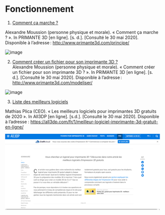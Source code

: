 # Fonctionnement

1. [Comment ça marche ?](http://www.primante3d.com/principe/)  

Alexandre Moussion (personne physique et morale). « Comment ça marche ? ». In PRIMANTE 3D [en ligne]. [s. d.]. [Consulté le 30 mai 2020]. Disponible à l’adresse : http://www.primante3d.com/principe/  

![image](images/3dcommentçamarche.png)

2. [Comment créer un fichier pour son imprimante 3D ?](http://www.primante3d.com/modeliser/)   
  Alexandre Moussion (personne physique et morale). « Comment créer un fichier pour son imprimante 3D ? ». In PRIMANTE 3D [en ligne]. [s. d.]. [Consulté le 30 mai 2020]. Disponible à l’adresse : http://www.primante3d.com/modeliser/  

![image](images/3dcréerfichier.png)

3. [Liste des meilleurs logiciels](https://all3dp.com/fr/1/meilleur-logiciel-imprimante-3d-gratuit-en-ligne/)  

Mathias Plica (CEO). « Les meilleurs logiciels pour imprimantes 3D gratuits de 2020 ». In All3DP [en ligne]. [s.d.]. [Consulté le 30 mai 2020]. Disponible à l’adresse : https://all3dp.com/fr/1/meilleur-logiciel-imprimante-3d-gratuit-en-ligne/  

![image](images/3dlistelogiciels.png)
